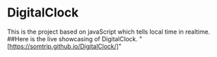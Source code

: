 # DigitalClock
This is the project based on javaScript which tells local time in realtime.
##Here is the live showcasing of DigitalClock.
"[https://somtrip.github.io/DigitalClock/]"

